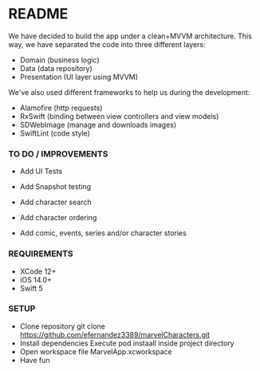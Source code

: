 # README #

We have decided to build the app under a clean+MVVM architecture. This way, we have separated the code into three different layers: 
* Domain (business logic)
* Data (data repository)
* Presentation (UI layer using MVVM)

We've also used different frameworks to help us during the development: 
* Alamofire (http requests)
* RxSwift (binding between view controllers and view models)
* SDWebImage (manage and downloads images)
* SwiftLint (code style)


### TO DO / IMPROVEMENTS ###
* Add UI Tests
* Add Snapshot testing

* Add character search
* Add character ordering
* Add comic, events, series and/or character stories

### REQUIREMENTS ###
* XCode 12+
* iOS 14.0+
* Swift 5

### SETUP ###
* Clone repository 
git clone https://github.com/efernandez3389/marvelCharacters.git
* Install dependencies
Execute pod instaall inside project directory
* Open workspace file
MarvelApp.xcworkspace
* Have fun

